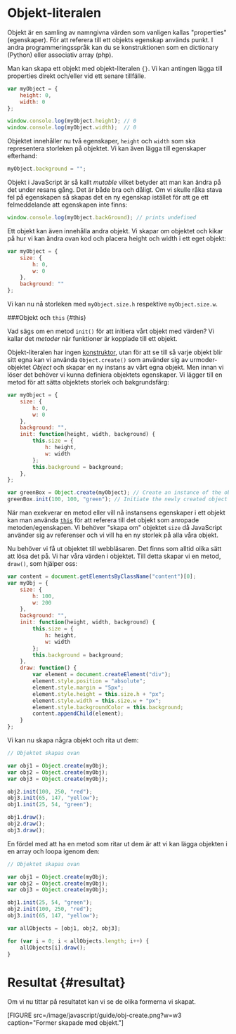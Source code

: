 ---
...
Objekt-literalen
==================================

Objekt är en samling av namngivna värden som vanligen kallas "properties" (egenskaper). För att referera till ett objekts egenskap används punkt. I andra programmeringsspråk kan du se konstruktionen som en dictionary (Python) eller associativ array (php).

Man kan skapa ett objekt med objekt-literalen `{}`. Vi kan antingen lägga till properties direkt och/eller vid ett senare tillfälle.

```javascript
var myObject = {
    height: 0,
    width: 0
};

window.console.log(myObject.height); // 0
window.console.log(myObject.width);  // 0
```

Objektet innehåller nu två egenskaper, `height` och `width` som ska representera storleken på objektet. Vi kan även lägga till egenskaper efterhand:

```javascript
myObject.background = "";
```

Objekt i JavaScript är så kallt *mutable* vilket betyder att man kan ändra på det under resans gång. Det är både bra och dåligt. Om vi skulle råka stava fel på egenskapen så skapas det en ny egenskap istället för att ge ett felmeddelande att egenskapen inte finns:

```javascript
window.console.log(myObject.backGround); // prints undefined
```

Ett objekt kan även innehålla andra objekt. Vi skapar om objektet och kikar på hur vi kan ändra ovan kod och placera height och width i ett eget objekt:

```javascript
var myObject = {
    size: {
        h: 0,
        w: 0
    },
    background: ""
};
```

Vi kan nu nå storleken med `myObject.size.h` respektive `myObject.size.w`.



###Objekt och `this` {#this}

Vad sägs om en metod `init()` för att initiera vårt objekt med värden? Vi kallar det *metoder* när funktioner är kopplade till ett objekt.


Objekt-literalen har ingen [konstruktor](https://developer.mozilla.org/en-US/docs/Web/JavaScript/Reference/Classes/constructor), utan för att se till så varje objekt blir sitt egna kan vi använda `Object.create()` som använder sig av urmoder-objektet *Object* och skapar en ny instans av vårt egna objekt. Men innan vi löser det behöver vi kunna definiera objektets egenskaper. Vi lägger till en metod för att sätta objektets storlek och bakgrundsfärg:

```javascript
var myObject = {
    size: {
        h: 0,
        w: 0
    },
    background: "",
    init: function(height, width, background) {
        this.size = {
            h: height,
            w: width
        };
        this.background = background;
    },
};

var greenBox = Object.create(myObject); // Create an instance of the object
greenBox.init(100, 100, "green"); // Initiate the newly created object with some values
```

När man exekverar en metod eller vill nå instansens egenskaper i ett objekt kan man använda [`this`](https://developer.mozilla.org/en-US/docs/JavaScript/Reference/Operators/this) för att referera till det objekt som anropade metoden/egenskapen. Vi behöver "skapa om" objektet `size` då JavaScript använder sig av referenser och vi vill ha en ny storlek på alla våra objekt.

Nu behöver vi få ut objektet till webbläsaren. Det finns som alltid olika sätt att lösa det på. Vi har våra värden i objektet. Till detta skapar vi en metod, `draw()`, som hjälper oss:

```javascript
var content = document.getElementsByClassName("content")[0];
var myObj = {
    size: {
        h: 100,
        w: 200
    },
    background: "",
    init: function(height, width, background) {
        this.size = {
            h: height,
            w: width
        };
        this.background = background;
    },
    draw: function() {
        var element = document.createElement("div");
        element.style.position = "absolute";
        element.style.margin = "5px";
        element.style.height = this.size.h + "px";
        element.style.width = this.size.w + "px";
        element.style.backgroundColor = this.background;
        content.appendChild(element);
    }
};
```

Vi kan nu skapa några objekt och rita ut dem:

```javascript
// Objektet skapas ovan

var obj1 = Object.create(myObj);
var obj2 = Object.create(myObj);
var obj3 = Object.create(myObj);

obj2.init(100, 250, "red");
obj3.init(65, 147, "yellow");
obj1.init(25, 54, "green");

obj1.draw();
obj2.draw();
obj3.draw();
```

En fördel med att ha en metod som ritar ut dem är att vi kan lägga objekten i en array och loopa igenom den:

```javascript
// Objektet skapas ovan

var obj1 = Object.create(myObj);
var obj2 = Object.create(myObj);
var obj3 = Object.create(myObj);

obj1.init(25, 54, "green");
obj2.init(100, 250, "red");
obj3.init(65, 147, "yellow");

var allObjects = [obj1, obj2, obj3];

for (var i = 0; i < allObjects.length; i++) {
    allObjects[i].draw();
}
```



# Resultat {#resultat}

Om vi nu tittar på resultatet kan vi se de olika formerna vi skapat.

[FIGURE src=/image/javascript/guide/obj-create.png?w=w3 caption="Former skapade med objekt."]
